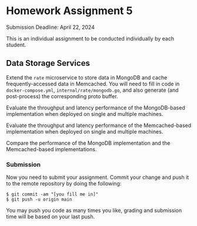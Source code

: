 # Homework Assignment 5

Submission Deadline: April 22, 2024

This is an individual assignment to be conducted individually by each student.

## Data Storage Services

Extend the `rate` microservice to store data in MongoDB and cache frequently-accessed data in Memcached. 
You will need to fill in code in `docker-compose.yml`, `internal/rate/mongodb.go`, and also generate (and post-process) the corresponding proto buffer.

Evaluate the throughput and latency performance of the MongoDB-based implementation when deployed on single and multiple machines. 

Evaluate the throughput and latency performance of the Memcached-based implementation when deployed on single and multiple machines. 

Compare the performance of the MongoDB implementation and the Memcached-based implementations.

### Submission

Now you need to submit your assignment. Commit your change and push it to the remote repository by doing the following:

```
$ git commit -am "[you fill me in]"
$ git push -u origin main
```

You may push you code as many times you like, grading and submission time will be based on your last push.
